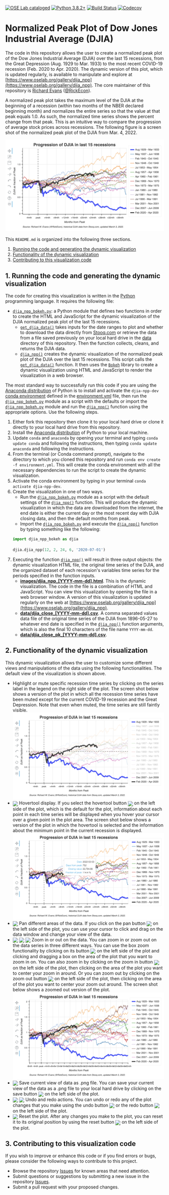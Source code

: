 [![OSE Lab cataloged](https://img.shields.io/badge/OSE%20Lab-catalogued-critical)](https://www.oselab.org/gallery)
[![Python 3.8.2+](https://img.shields.io/badge/python-3.8.2%2B-blue.svg)](https://www.python.org/downloads/release/python-382/)
[![Build Status](https://travis-ci.org/OpenSourceEcon/DJIA_NormPeakPlot.svg?branch=master)](https://travis-ci.org/OpenSourceEcon/DJIA_NormPeakPlot)
[![Codecov](https://codecov.io/gh/OpenSourceEcon/DJIA_NormPeakPlot/branch/master/graph/badge.svg)](https://codecov.io/gh/OpenSourceEcon/DJIA_NormPeakPlot)

# Normalized Peak Plot of Dow Jones Industrial Average (DJIA)
The code in this repository allows the user to create a normalized peak plot of the Dow Jones Industrial Average (DJIA) over the last 15 recessions, from the Great Depression (Aug. 1929 to Mar. 1933) to the most recent COVID-19 recession (Feb. 2020 to Apr. 2020). The dynamic version of this plot, which is updated regularly, is available to manipulate and explore at [https://www.oselab.org/gallery/djia_npp](https://www.oselab.org/gallery/djia_npp). The core maintainer of this repository is [Richard Evans](https://sites.google.com/site/rickecon/) ([@RickEcon](https://github.com/rickecon)).

A normalized peak plot takes the maximum level of the DJIA at the beginning of a recession (within two months of the NBER declared beginning month) and normalizes the entire series so that the value at that peak equals 1.0. As such, the normalized time series shows the percent change from that peak. This is an intuitive way to compare the progression of average stock prices across recessions. The following figure is a screen shot of the normalized peak plot of the DJIA from Mar. 4, 2022.

![](readme_images/djia_npp_full.png)

This `README.md` is organized into the following three sections.
1. [Running the code and generating the dynamic visualization](README.md#1-running-the-code-and-generating-the-dynamic-visualization)
2. [Functionality of the dynamic visualization](README.md#2-functionality-of-the-dynamic-visualization)
3. [Contributing to this visualization code](README.md#3-contributing-to-this-visualization-code)

## 1. Running the code and generating the dynamic visualization
The code for creating this visualization is written in the [Python](https://www.python.org/) programming language. It requires the following file:
* [`djia_npp_bokeh.py`](djia_npp_bokeh.py): a Python module that defines two functions in order to create the HTML and JavaScript for the dynamic visualization of the DJIA normalized peak plot of the last 15 recessions.
    * [`get_djia_data()`](djia_npp_bokeh.py#L30) takes inputs for the date ranges to plot and whether to download the data directly from [Stooq.com](https://stooq.com/) or retrieve the data from a file saved previously on your local hard drive in the [data](data/) directory of this repository. Then the function collects, cleans, and returns the DJIA data.
    * [`djia_npp()`](djia_npp_bokeh.py#L222) creates the dynamic visualization of the normalized peak plot of the DJIA over the last 15 recessions. This script calls the [`get_djia_data()`](djia_npp_bokeh.py#L30) function. It then uses the [`Bokeh`](https://bokeh.org/) library to create a dynamic visualization using HTML and JavaScript to render the visualization in a web browser.

The most standard way to successfully run this code if you are using the [Anaconda distribution](https://www.anaconda.com/products/individual) of Python is to install and activate the `djia-npp-dev` [conda environment](https://docs.conda.io/projects/conda/en/latest/user-guide/concepts/environments.html) defined in the [environment.yml](environment.yml) file, then run the [`djia_npp_bokeh.py`](djia_npp_bokeh.py) module as a script with the defaults or import the [`djia_npp_bokeh.py`](djia_npp_bokeh.py) module and run the [`djia_npp()`](djia_npp_bokeh.py#L222) function using the appropriate options. Use the following steps.
1. Either fork this repository then clone it to your local hard drive or clone it directly to your local hard drive from this repository.
2. Install the [Anaconda distribution](https://www.anaconda.com/products/individual) of Python to your local machine.
3. Update `conda` and `anaconda` by opening your terminal and typing `conda update conda` and following the instructions, then typing `conda update anaconda` and following the instructions.
4. From the terminal (or Conda command prompt), navigate to the directory to which you cloned this repository and run `conda env create -f environment.yml`. This will create the conda environment with all the necessary dependencies to run the script to create the dynamic visualization.
5. Activate the conda environment by typing in your terminal `conda activate djia-npp-dev`.
6. Create the visualization in one of two ways.
    * Run the [`djia_npp_bokeh.py`](djia_npp_bokeh.py) module as a script with the default settings of the [`djia_npp()`](djia_npp_bokeh.py#L222) function. This will produce the dynamic visualization in which the data are downloaded from the internet, the end date is either the current day or the most recent day with DJIA closing data, and then the default months from peak.
    * Import the  [`djia_npp_bokeh.py`](djia_npp_bokeh.py) and execute the [`djia_npp()`](djia_npp_bokeh.py#L222) function by typing something like the following:
    ```python
    import djia_npp_bokeh as djia

    djia.djia_npp(12, 2, 24, 6, '2020-07-01')
    ```
7. Executing the function [`djia_npp()`](djia_npp_bokeh.py#L222) will result in three output objects: the dynamic visualization HTML file, the original time series of the DJIA, and the organized dataset of each recession's variables time series for the periods specified in the function inputs.
    * [**images/djia_npp_[YYYY-mm-dd].html**](images/djia_npp_2022-03-03.html). This is the dynamic visualization. The code in the file is a combination of HTML and JavaScript. You can view this visualization by opening the file in a web browser window. A version of this visualization is updated regularly on the web at [https://www.oselab.org/gallery/djia_npp](https://www.oselab.org/gallery/djia_npp).
    * [**data/djia_close_[YYYY-mm-dd].csv**](data/djia_close_2022-03-03.csv). A comma separated values data file of the original time series of the DJIA from 1896-05-27 to whatever end date is specified in the [`djia_npp()`](djia_npp_bokeh.py#L222) function arguments, which is also the final 10 characters of the file name `YYYY-mm-dd`.
    * [**data/djia_close_pk_[YYYY-mm-dd].csv**](data/djia_close_pk_2022-03-03.csv).

## 2. Functionality of the dynamic visualization
This dynamic visualization allows the user to customize some different views and manipulations of the data using the following functionalities. The default view of the visualization is shown above.
* Highlight or mute specific recession time series by clicking on the series label in the legend on the right side of the plot. The screen shot below shows a version of the plot in which all the recession time series have been muted except for the current COVID-19 recession and the Great Depression. Note that even when muted, the time series are still faintly visible.
![](readme_images/djia_npp_muted.png)
* <img src="readme_images/Hover.png" width=18 align=center> Hovertool display. If you select the hovertool button <img src="readme_images/Hover.png" width=18 align=center> on the left side of the plot, which is the default for the plot, information about each point in each time series will be displayed when you hover your cursor over a given point in the plot area. The screen shot below shows a version of the plot in which the hovertool is selected and the information about the minimum point in the current recession is displayed.
![](readme_images/djia_npp_hover.png)
* <img src="readme_images/Pan.png" width=18 align=center> Pan different areas of the data. If you click on the pan button <img src="readme_images/Pan.png" width=18 align=center> on the left side of the plot, you can use your cursor to click and drag on the data window and change your view of the data.
* <img src="readme_images/BoxZoom.png" width=18 align=center> <img src="readme_images/ZoomIn.png" width=18 align=center> <img src="readme_images/ZoomOut.png" width=18 align=center> Zoom in or out on the data. You can zoom in or zoom out on the data series in three different ways. You can use the box zoom functionality by clicking on its button <img src="readme_images/BoxZoom.png" width=18 align=center> on the left side of the plot and clicking and dragging a box on the area of the plot that you want to zoom in on. You can also zoom in by clicking on the zoom in button <img src="readme_images/ZoomIn.png" width=18 align=center> on the left side of the plot, then clicking on the area of the plot you want to center your zoom in around. Or you can zoom out by clicking on the zoom out button <img src="readme_images/ZoomOut.png" width=18 align=center> on the left side of the plot, then clicking on the area of the plot you want to center your zoom out around. The screen shot below shows a zoomed out version of the plot.
![](readme_images/djia_npp_zoomout.png)
* <img src="readme_images/Save.png" width=18 align=center> Save current view of data as .png file. You can save your current view of the data as a .png file to your local hard drive by clicking on the save button <img src="readme_images/Save.png" width=18 align=center> on the left side of the plot.
* <img src="readme_images/Undo.png" width=18 align=center> <img src="readme_images/Redo.png" width=18 align=center> Undo and redo actions. You can undo or redo any of the plot changes that you make using the undo button <img src="readme_images/Undo.png" width=18 align=center> or the redo button <img src="readme_images/Redo.png" width=18 align=center> on the left side of the plot.
* <img src="readme_images/Reset.png" width=18 align=center> Reset the plot. After any changes you make to the plot, you can reset it to its original position by using the reset button <img src="readme_images/Reset.png" width=18 align=center> on the left side of the plot.

## 3. Contributing to this visualization code
If you wish to improve or enhance this code or if you find errors or bugs, please consider the following ways to contribute to this project.
* Browse the repository [Issues](https://github.com/OpenSourceEcon/DJIA_NormPeakPlot/issues) for known areas that need attention.
* Submit questions or suggestions by submitting a new issue in the repository [Issues](https://github.com/OpenSourceEcon/DJIA_NormPeakPlot/issues).
* Submit a pull request with your proposed changes.
